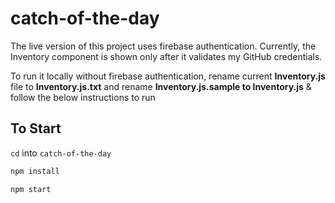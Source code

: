 # catch-of-the-day
The live version of this project uses firebase authentication. Currently, the Inventory component is shown only after it validates my GitHub credentials. 

To run it locally without  firebase authentication, rename current **Inventory.js** file to **Inventory.js.txt** and rename **Inventory.js.sample to Inventory.js** & follow the below instructions to run

## To Start

`cd` into `catch-of-the-day` 

```bash
npm install
```

```bash
npm start
```
